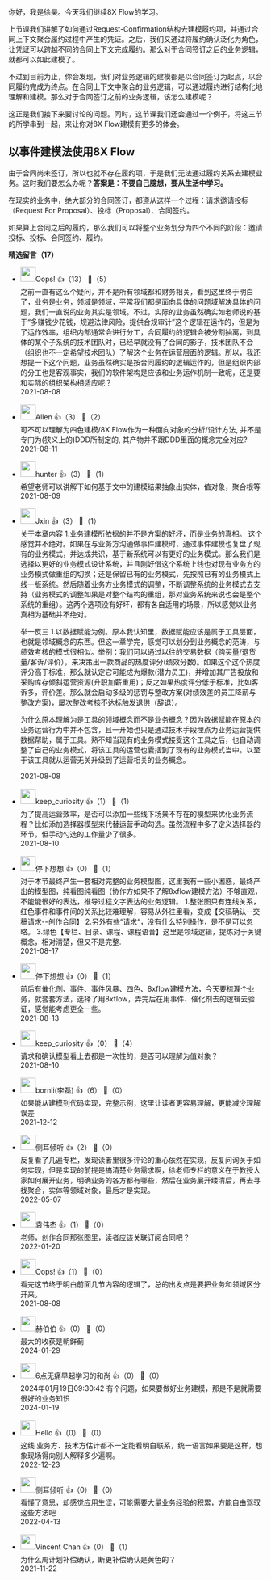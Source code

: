 你好，我是徐昊。今天我们继续8X Flow的学习。

上节课我们讲解了如何通过Request-Confirmation结构去建模履约项，并通过合同上下文聚合履约过程中产生的凭证。之后，我们又通过将履约确认泛化为角色，让凭证可以跨越不同的合同上下文完成履约。那么对于合同签订之后的业务逻辑，就都可以如此建模了。

不过到目前为止，你会发现，我们对业务逻辑的建模都是以合同签订为起点，以合同履约完成为终点。在合同上下文中聚合的业务逻辑，可以通过履约进行结构化地理解和建模。那么对于合同签订之前的业务逻辑，该怎么建模呢？

这正是我们接下来要讨论的问题。同时，这节课我们还会通过一个例子，将这三节的所学串到一起，来让你对8X Flow建模有更多的体会。

## 以事件建模法使用8X Flow

由于合同尚未签订，所以也就不存在履约项，于是我们无法通过履约关系去建模业务。这时我们要怎么办呢？**答案是：不要自己臆想，要从生活中学习。**

在现实的业务中，绝大部分的合同签订，都遵从这样一个过程：请求邀请投标（Request For Proposal）、投标（Proposal）、合同签约。

如果算上合同之后的履约，那么我们可以将整个业务划分为四个不同的阶段：邀请投标、投标、合同签约、履约。
<div><strong>精选留言（17）</strong></div><ul>
<li><img src="https://static001.geekbang.org/account/avatar/00/16/93/32/e11fcd33.jpg" width="30px"><span>Oops!</span> 👍（13） 💬（5）<div>之前一直有这么个疑问，并不是所有领域都和财务相关，看到这里终于明白了，业务是业务，领域是领域，平常我们都是面向具体的问题域解决具体的问题，我们一直说的业务其实是领域。不过，实际的业务虽然确实如老师说的基于“多赚钱少花钱，规避法律风险，提供合规审计”这个逻辑在运作的，但是为了运作效率，组织内部通常会进行分工，合同履约的逻辑会被分割抽离，到具体的某个子系统的技术团队时，已经早就没有了合同的影子，技术团队不会（组织也不一定希望技术团队）了解这个业务在运营层面的逻辑。所以，我还想提一下这个问题，业务虽然确实是按合同履约的逻辑运作的，但是组织内部的分工也是客观事实，我们的软件架构是应该和业务运作机制一致呢，还是要和实际的组织架构相适应呢？</div>2021-08-08</li><br/><li><img src="https://static001.geekbang.org/account/avatar/00/10/ca/63/9be9ac89.jpg" width="30px"><span>Allen</span> 👍（3） 💬（2）<div>可不可以理解为四色建模&#47;8X Flow作为一种面向对象的分析&#47;设计方法, 并不是专门为(狭义上的)DDD所制定的, 其产物并不跟DDD里面的概念完全对应? </div>2021-08-11</li><br/><li><img src="https://static001.geekbang.org/account/avatar/00/0f/50/a4/8f462568.jpg" width="30px"><span>hunter</span> 👍（3） 💬（1）<div>希望老师可以讲解下如何基于文中的建模结果抽象出实体，值对象，聚合根等</div>2021-08-09</li><br/><li><img src="https://static001.geekbang.org/account/avatar/00/13/17/27/ec30d30a.jpg" width="30px"><span>Jxin</span> 👍（3） 💬（1）<div>关于本章内容
1.业务建模所依据的并不是方案的好坏，而是业务的真相。 这个感觉并不绝对。如果在与业务方沟通做事件建模时，通过事件建模也复盘了现有的业务模式，并达成共识，基于新系统可以有更好的业务模式。那么我们是选择以更好的业务模式设计系统，并且刚好借这个系统上线也对现有业务方的业务模式做重组的切换；还是保留已有的业务模式，先按照已有的业务模式上线一版系统。然后随着业务方业务模式的调整，不断调整系统的业务模式去支持（业务模式的调整如果是对整个结构的重组，那对业务系统来说也会是整个系统的重组）。这两个选项没有好坏，都有各自适用的场景，所以感觉以业务真相为基础并不绝对。

举一反三
1.以数据赋能为例。原本我认知里，数据赋能应该是属于工具层面，也就是领域概念的东西。但这一章学完，感觉可以划分到业务概念的范涛，与绩效考核的模式很相似。举例：我们可以通过以往的交易数据（购买量&#47;退货量&#47;客诉&#47;评价），来决策出一款商品的热度评分(绩效分数)。如果这个这个热度评分高于标准，那么就认定它可能成为爆款(潜力员工)，并增加其广告投放和采购库存倾斜运营资源(升职加薪重用)；反之如果热度评分低于标准，比如客诉多，评价差。那么就会启动多级的惩罚与整改方案(对绩效差的员工降薪与整改方案)，屡次整改考核不达标触发退供（辞退）。

为什么原本理解为是工具的领域概念而不是业务概念？因为数据赋能在原本的业务运营行为中并不包含，且一开始也只是通过技术手段埋点为业务运营提供数据帮助，属于工具。熟不知当现有的业务模式接受这个工具之后，也自动调整了自己的业务模式，将该工具的运营也囊括到了现有的业务模式当中。以至于该工具就从运营无关升级到了运营相关的业务概念。
</div>2021-08-08</li><br/><li><img src="https://static001.geekbang.org/account/avatar/00/13/04/41/082e2706.jpg" width="30px"><span>keep_curiosity</span> 👍（1） 💬（1）<div>为了提高运营效率，是否可以添加一些线下场景不存在的模型来优化业务流程？比如添加选择器模型来代替运营手动勾选。虽然流程中多了定义选择器的环节，但手动勾选的工作量少了很多。</div>2021-08-10</li><br/><li><img src="https://static001.geekbang.org/account/avatar/00/10/ca/26/f300e187.jpg" width="30px"><span>停下想想</span> 👍（0） 💬（1）<div>对于本节最终产生一套相对完整的业务模型图，这里我有一些小困惑，最终产出的模型图，纯看图纯看图（协作方如果不了解8xflow建模方法）不够直观，不能能很好的表达，推导过程文字表达的业务逻辑。
1.整张图只有连线关系，红色事件和事件间的关系比较难理解，容易从外往里看，变成【交稿确认--交稿请求--创作合同】
2.另外有些“请求“，没有什么特别操作，是不是可以忽略。
3.绿色【专栏、目录、课程、课程语音】这里是领域逻辑，提炼对于关键概念，相对清楚，但又不是完整.





</div>2021-08-17</li><br/><li><img src="https://static001.geekbang.org/account/avatar/00/10/ca/26/f300e187.jpg" width="30px"><span>停下想想</span> 👍（0） 💬（1）<div>前后有催化剂、事件、事件风暴、四色、8xflow建模方法，今天要梳理个业务，就套套方法，选择了用8xflow，弄完后在用事件、催化剂去的逻辑去验证，感觉能考虑更全一些。</div>2021-08-13</li><br/><li><img src="https://static001.geekbang.org/account/avatar/00/13/04/41/082e2706.jpg" width="30px"><span>keep_curiosity</span> 👍（0） 💬（4）<div>请求和确认模型看上去都是一次性的，是否可以理解为值对象？</div>2021-08-10</li><br/><li><img src="https://static001.geekbang.org/account/avatar/00/11/b6/b8/b0c7486a.jpg" width="30px"><span>bornli(李磊)</span> 👍（6） 💬（0）<div>如果能从建模到代码实现，完整示例，这里让读者更容易理解，更能减少理解误差</div>2021-12-12</li><br/><li><img src="https://static001.geekbang.org/account/avatar/00/17/14/c2/46ebe3a0.jpg" width="30px"><span>侧耳倾听</span> 👍（2） 💬（0）<div>反复看了几遍专栏，发现读者里很多评论的重心依然在实现，反复问询关于如何实现，但是实现的前提是搞清楚业务需求啊，徐老师专栏的意义在于教授大家如何展开业务，明确业务的各方都有哪些，然后在业务展开缕清后，再去寻找聚合，实体等领域对象，最后才是实现。</div>2022-05-07</li><br/><li><img src="https://static001.geekbang.org/account/avatar/00/1f/34/02/b1875931.jpg" width="30px"><span>袁伟杰</span> 👍（1） 💬（0）<div>老师，创作合同那张图里，读者应该关联订阅合同吧？</div>2022-01-20</li><br/><li><img src="https://static001.geekbang.org/account/avatar/00/16/93/32/e11fcd33.jpg" width="30px"><span>Oops!</span> 👍（1） 💬（0）<div>看完这节终于明白前面几节内容的逻辑了，总的出发点是要把业务和领域区分开来。</div>2021-08-08</li><br/><li><img src="https://static001.geekbang.org/account/avatar/00/11/9c/f6/eca921d9.jpg" width="30px"><span>赫伯伯</span> 👍（0） 💬（0）<div>最大的收获是朝鲜蓟</div>2024-01-29</li><br/><li><img src="https://static001.geekbang.org/account/avatar/00/19/fd/58/1af629c7.jpg" width="30px"><span>6点无痛早起学习的和尚</span> 👍（0） 💬（0）<div>2024年01月19日09:30:42
有个问题，如果要做好业务建模，那是不是就需要很好的业务知识</div>2024-01-19</li><br/><li><img src="" width="30px"><span>Hello</span> 👍（0） 💬（0）<div>这线 业务方、技术方估计都不一定能看明白联系，统一语言如果要是这样，想象现场得向别人解释多少遍啊。</div>2022-12-23</li><br/><li><img src="https://static001.geekbang.org/account/avatar/00/17/14/c2/46ebe3a0.jpg" width="30px"><span>侧耳倾听</span> 👍（0） 💬（0）<div>看懂了意思，却感觉应用生涩，可能需要大量业务经验的积累，方能自由驾驭这些方法吧</div>2022-04-13</li><br/><li><img src="https://static001.geekbang.org/account/avatar/00/10/59/01/236a6e6f.jpg" width="30px"><span>Vincent Chan</span> 👍（0） 💬（1）<div>为什么周计划补偿确认，断更补偿确认是黄色的？</div>2021-11-22</li><br/>
</ul>